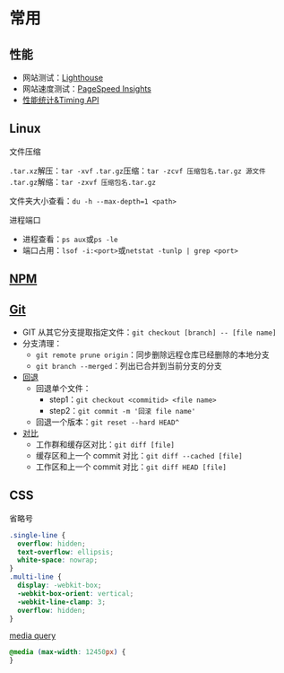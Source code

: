 # 常用

## 性能

- 网站测试：[Lighthouse](https://developers.google.com/web/tools/lighthouse)
- 网站速度测试：[PageSpeed Insights](https://developers.google.com/speed/pagespeed/insights/)
- [性能统计&Timing API](../10-Optimize/01.性能统计.md)

## Linux

文件压缩

`.tar.xz`解压：`tar -xvf`
`.tar.gz`压缩：`tar -zcvf 压缩包名.tar.gz 源文件`
`.tar.gz`解缩：`tar -zxvf 压缩包名.tar.gz`

文件夹大小查看：`du -h --max-depth=1 <path>`

进程端口

- 进程查看：`ps aux`或`ps -le`
- 端口占用：`lsof -i:<port>`或`netstat -tunlp | grep <port>`

## [NPM](./../01-基础/08-Npm/cli%20&%20nrm.md)

## [Git](../07.基础/03-Git/CommonCommands.md)

- GIT 从其它分支提取指定文件：`git checkout [branch] -- [file name]`
- 分支清理：
  - `git remote prune origin`：同步删除远程仓库已经删除的本地分支
  - `git branch --merged`：列出已合并到当前分支的分支
- [回退](../07.基础/03-Git/RollBack.md)
  - 回退单个文件：
    - step1：`git checkout <commitid> <file name>`
    - step2：`git commit -m '回滚 file name'`
  - 回退一个版本：`git reset --hard HEAD^`
- [对比](../07.基础/03-Git/Diff.md)
  - 工作群和缓存区对比：`git diff [file]`
  - 缓存区和上一个 commit 对比：`git diff --cached [file]`
  - 工作区和上一个 commit 对比：`git diff HEAD [file]`

## CSS

省略号

```css
.single-line {
  overflow: hidden;
  text-overflow: ellipsis;
  white-space: nowrap;
}
.multi-line {
  display: -webkit-box;
  -webkit-box-orient: vertical;
  -webkit-line-clamp: 3;
  overflow: hidden;
}
```

[media query](../04-CSS/02.CSS3/03.CSS3-媒体查询.md)

```css
@media (max-width: 12450px) {
}
```
